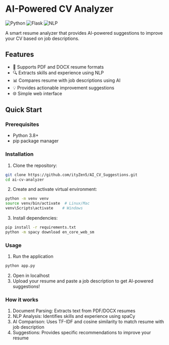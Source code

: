 # AI-Powered CV Analyzer

![Python](https://img.shields.io/badge/Python-3.8+-blue.svg)
![Flask](https://img.shields.io/badge/Flask-2.0-lightgrey.svg)
![NLP](https://img.shields.io/badge/NLP-spaCy-green.svg)

A smart resume analyzer that provides AI-powered suggestions to improve your CV based on job descriptions.

## Features

- 📄 Supports PDF and DOCX resume formats
- 🔍 Extracts skills and experience using NLP
- 📊 Compares resume with job descriptions using AI
- 💡 Provides actionable improvement suggestions
- 🌐 Simple web interface

## Quick Start

### Prerequisites
- Python 3.8+
- pip package manager

### Installation

1. Clone the repository:
```bash
git clone https://github.com/ityZen5/AI_CV_Suggestions.git
cd ai-cv-analyzer
```
2. Create and activate virtual environment:
```bash
python -m venv venv
source venv/bin/activate  # Linux/Mac
venv\Scripts\activate    # Windows
```
3. Install dependencies:
```bash
pip install -r requirements.txt
python -m spacy download en_core_web_sm
```

### Usage

1. Run the application
```bash
python app.py
```
2. Open in localhost
3. Upload your resume and paste a job description to get AI-powered suggestions!

### How it works

1. Document Parsing: Extracts text from PDF/DOCX resumes
2. NLP Analysis: Identifies skills and experience using spaCy
3. AI Comparison: Uses TF-IDF and cosine similarity to match resume with job description
4. Suggestions: Provides specific recommendations to improve your resume

